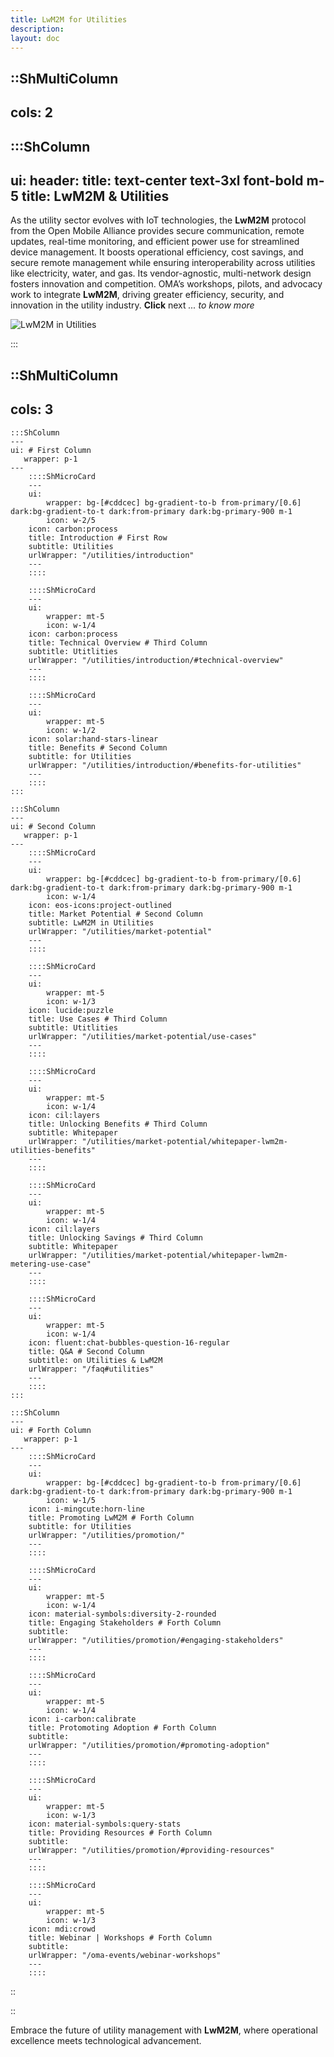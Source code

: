```yaml
---
title: LwM2M for Utilities
description:
layout: doc
---
```


::ShMultiColumn
---
cols: 2 
---
:::ShColumn
---
ui:
    header:
        title: text-center text-3xl font-bold m-5
title: LwM2M & Utilities
---
As the utility sector evolves with IoT technologies, the **LwM2M** protocol from the Open Mobile Alliance provides secure communication, remote updates, real-time monitoring, and efficient power use for streamlined device management. It boosts operational efficiency, cost savings, and secure remote management while ensuring interoperability across utilities like electricity, water, and gas. Its vendor-agnostic, multi-network design fosters innovation and competition. OMA’s workshops, pilots, and advocacy work to integrate **LwM2M**, driving greater efficiency, security, and innovation in the utility industry. **Click** next _... to know more_

<img src="/images/utilities/utilities-4.png" alt="LwM2M in Utilities" class="rounded-2xl">

:::



::ShMultiColumn
---
cols: 3 
---
    :::ShColumn 
    --- 
    ui: # First Column
       wrapper: p-1
    ---
        ::::ShMicroCard
        ---
        ui:
            wrapper: bg-[#cddcec] bg-gradient-to-b from-primary/[0.6] dark:bg-gradient-to-t dark:from-primary dark:bg-primary-900 m-1
            icon: w-2/5
        icon: carbon:process
        title: Introduction # First Row
        subtitle: Utilities
        urlWrapper: "/utilities/introduction"
        ---
        ::::

        ::::ShMicroCard
        ---
        ui:
            wrapper: mt-5
            icon: w-1/4
        icon: carbon:process
        title: Technical Overview # Third Column
        subtitle: Utitlities
        urlWrapper: "/utilities/introduction/#technical-overview"
        ---
        ::::

        ::::ShMicroCard
        ---
        ui:
            wrapper: mt-5
            icon: w-1/2
        icon: solar:hand-stars-linear
        title: Benefits # Second Column
        subtitle: for Utilities
        urlWrapper: "/utilities/introduction/#benefits-for-utilities"
        ---
        ::::
    :::

    :::ShColumn 
    --- 
    ui: # Second Column
       wrapper: p-1
    ---
        ::::ShMicroCard
        ---
        ui:
            wrapper: bg-[#cddcec] bg-gradient-to-b from-primary/[0.6] dark:bg-gradient-to-t dark:from-primary dark:bg-primary-900 m-1
            icon: w-1/4
        icon: eos-icons:project-outlined
        title: Market Potential # Second Column
        subtitle: LwM2M in Utilities
        urlWrapper: "/utilities/market-potential"
        ---
        ::::

        ::::ShMicroCard
        ---
        ui:
            wrapper: mt-5
            icon: w-1/3
        icon: lucide:puzzle
        title: Use Cases # Third Column
        subtitle: Utitlities
        urlWrapper: "/utilities/market-potential/use-cases"
        ---
        ::::        

        ::::ShMicroCard
        ---
        ui:
            wrapper: mt-5
            icon: w-1/4
        icon: cil:layers
        title: Unlocking Benefits # Third Column
        subtitle: Whitepaper
        urlWrapper: "/utilities/market-potential/whitepaper-lwm2m-utilities-benefits"
        ---
        ::::   

        ::::ShMicroCard
        ---
        ui:
            wrapper: mt-5
            icon: w-1/4
        icon: cil:layers
        title: Unlocking Savings # Third Column
        subtitle: Whitepaper
        urlWrapper: "/utilities/market-potential/whitepaper-lwm2m-metering-use-case"
        ---
        ::::  

        ::::ShMicroCard
        ---
        ui:
            wrapper: mt-5
            icon: w-1/4
        icon: fluent:chat-bubbles-question-16-regular
        title: Q&A # Second Column
        subtitle: on Utilities & LwM2M
        urlWrapper: "/faq#utilities"
        ---
        ::::         
    :::  

    :::ShColumn 
    --- 
    ui: # Forth Column
       wrapper: p-1
    ---
        ::::ShMicroCard
        ---
        ui:
            wrapper: bg-[#cddcec] bg-gradient-to-b from-primary/[0.6] dark:bg-gradient-to-t dark:from-primary dark:bg-primary-900 m-1
            icon: w-1/5
        icon: i-mingcute:horn-line
        title: Promoting LwM2M # Forth Column
        subtitle: for Utilities
        urlWrapper: "/utilities/promotion/"
        ---
        ::::

        ::::ShMicroCard
        ---
        ui:
            wrapper: mt-5
            icon: w-1/4
        icon: material-symbols:diversity-2-rounded
        title: Engaging Stakeholders # Forth Column
        subtitle: 
        urlWrapper: "/utilities/promotion/#engaging-stakeholders"
        ---
        ::::     
        
        ::::ShMicroCard
        ---
        ui:
            wrapper: mt-5
            icon: w-1/4
        icon: i-carbon:calibrate
        title: Protomoting Adoption # Forth Column
        subtitle: 
        urlWrapper: "/utilities/promotion/#promoting-adoption"
        ---
        :::: 

        ::::ShMicroCard
        ---
        ui:
            wrapper: mt-5
            icon: w-1/3
        icon: material-symbols:query-stats
        title: Providing Resources # Forth Column
        subtitle: 
        urlWrapper: "/utilities/promotion/#providing-resources"
        ---
        ::::          

        ::::ShMicroCard
        ---
        ui:
            wrapper: mt-5
            icon: w-1/3
        icon: mdi:crowd
        title: Webinar | Workshops # Forth Column
        subtitle: 
        urlWrapper: "/oma-events/webinar-workshops"
        ---
        :::: 
::

::


    
Embrace the future of utility management with __LwM2M__, where operational excellence meets technological advancement.
